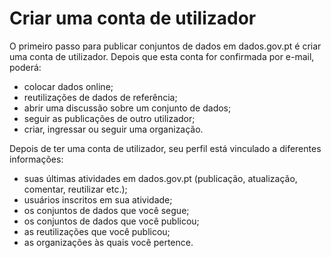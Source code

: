 # Criar uma conta de utilizador

O primeiro passo para publicar conjuntos de dados em dados.gov.pt é criar uma conta de utilizador.
Depois que esta conta for confirmada por e-mail, poderá:

* colocar dados online;
* reutilizações de dados de referência;
* abrir uma discussão sobre um conjunto de dados;
* seguir as publicações de outro utilizador;
* criar, ingressar ou seguir uma organização.

Depois de ter uma conta de utilizador, seu perfil está vinculado a diferentes informações:

* suas últimas atividades em dados.gov.pt (publicação, atualização, comentar, reutilizar etc.);
* usuários inscritos em sua atividade;
* os conjuntos de dados que você segue;
* os conjuntos de dados que você publicou;
* as reutilizações que você publicou;
* as organizações às quais você pertence.
